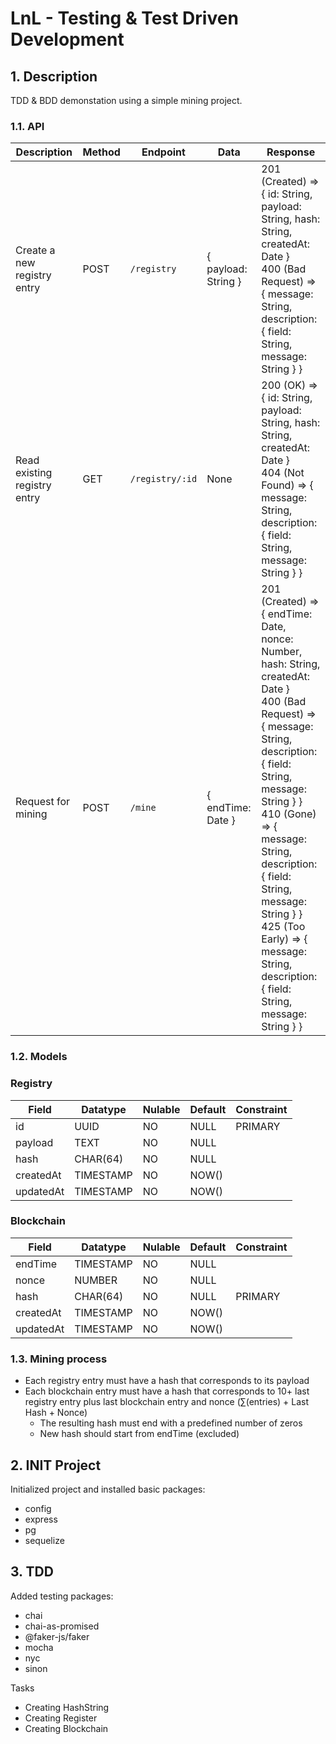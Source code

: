 # LnL - Testing & Test Driven Development

## 1. Description

TDD & BDD demonstation using a simple mining project.

### 1.1. API

Description | Method | Endpoint | Data | Response
--- | --- | --- | --- | ---
Create a new registry entry | POST | `/registry` | { payload: String } | 201 (Created) => { id: String, payload: String, hash: String, createdAt: Date } <br /> 400 (Bad Request) => { message: String, description: { field: String, message: String } }
Read existing registry entry | GET | `/registry/:id` | None | 200 (OK) => { id: String, payload: String, hash: String, createdAt: Date } <br /> 404 (Not Found) => { message: String, description: { field: String, message: String } }
Request for mining | POST | `/mine` | { endTime: Date } | 201 (Created) => { endTime: Date, nonce: Number, hash: String, createdAt: Date } <br /> 400 (Bad Request) => { message: String, description: { field: String, message: String } } <br /> 410 (Gone) => { message: String, description: { field: String, message: String } } <br /> 425 (Too Early) => { message: String, description: { field: String, message: String } }

### 1.2. Models

### Registry

Field | Datatype | Nulable | Default | Constraint
--- | --- | --- | --- | ---
id | UUID | NO | NULL | PRIMARY
payload | TEXT | NO | NULL | 
hash | CHAR(64) | NO | NULL | 
createdAt | TIMESTAMP | NO | NOW() | 
updatedAt | TIMESTAMP | NO | NOW() | 

### Blockchain

Field | Datatype | Nulable | Default | Constraint
--- | --- | --- | --- | ---
endTime | TIMESTAMP | NO | NULL | 
nonce | NUMBER | NO | NULL | 
hash | CHAR(64) | NO | NULL | PRIMARY
createdAt | TIMESTAMP | NO | NOW() | 
updatedAt | TIMESTAMP | NO | NOW() | 

### 1.3. Mining process
- Each registry entry must have a hash that corresponds to its payload
- Each blockchain entry must have a hash that corresponds to 10+ last registry entry plus last blockchain entry and nonce (∑(entries) + Last Hash + Nonce)
  - The resulting hash must end with a predefined number of zeros
  - New hash should start from endTime (excluded)

## 2. INIT Project
Initialized project and installed basic packages:
- config
- express
- pg
- sequelize

## 3. TDD
Added testing packages:
- chai
- chai-as-promised
- @faker-js/faker
- mocha
- nyc
- sinon

Tasks

- Creating HashString
- Creating Register
- Creating Blockchain
